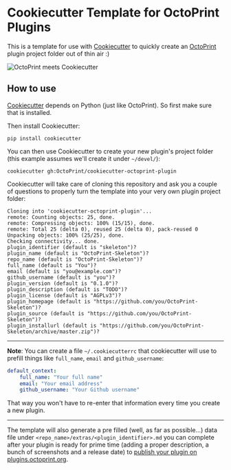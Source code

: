 # Cookiecutter Template for OctoPrint Plugins

This is a template for use with [Cookiecutter](https://github.com/audreyr/cookiecutter) to quickly create an 
[OctoPrint](https://github.com/foosel/OctoPrint) plugin project folder out of thin air :)

![OctoPrint meets Cookiecutter](https://raw.githubusercontent.com/OctoPrint/cookiecutter-octoprint-plugin/master/assets/octoprint-cookiecutter.png)

## How to use

[Cookiecutter](https://github.com/audreyr/cookiecutter) depends on Python (just like OctoPrint). So first make sure
that is installed.

Then install Cookiecutter:

    pip install cookiecutter

You can then use Cookiecutter to create your new plugin's project folder (this example assumes we'll create it under 
`~/devel/`):

    cookiecutter gh:OctoPrint/cookiecutter-octoprint-plugin

Cookiecutter will take care of cloning this repository and ask you a couple of questions to properly turn the template
into your very own plugin project folder:

    Cloning into 'cookiecutter-octoprint-plugin'...
    remote: Counting objects: 25, done.
    remote: Compressing objects: 100% (15/15), done.
    remote: Total 25 (delta 0), reused 25 (delta 0), pack-reused 0
    Unpacking objects: 100% (25/25), done.
    Checking connectivity... done.
    plugin_identifier (default is "skeleton")?
    plugin_name (default is "OctoPrint-Skeleton")?
    repo_name (default is "OctoPrint-Skeleton")?
    full_name (default is "You")?
    email (default is "you@example.com")?
    github_username (default is "you")?
    plugin_version (default is "0.1.0")?
    plugin_description (default is "TODO")?
    plugin_license (default is "AGPLv3")?
    plugin_homepage (default is "https://github.com/you/OctoPrint-Skeleton")?
    plugin_source (default is "https://github.com/you/OctoPrint-Skeleton")?
    plugin_installurl (default is "https://github.com/you/OctoPrint-Skeleton/archive/master.zip")?

----

**Note**: You can create a file `~/.cookiecutterrc` that cookiecutter will use to prefill things like `full_name`,
`email` and `github_username`:

``` yaml
default_context:
    full_name: "Your full name"
    email: "Your email address"
    github_username: "Your Github username"
```

That way you won't have to re-enter that information every time you create a new plugin.

----

The template will also generate a pre filled (well, as far as possible...) data file under `<repo_name>/extras/<plugin_identifier>.md`
you can complete after your plugin is ready for prime time (adding a proper description, a bunch of screenshots and
a release date) to [publish your plugin on plugins.octoprint.org](http://plugins.octoprint.org/help/registering/).
